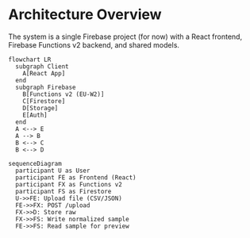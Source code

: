 # Architecture Overview

The system is a single Firebase project (for now) with a React frontend, Firebase Functions v2 backend, and shared models.

```mermaid
flowchart LR
  subgraph Client
    A[React App]
  end
  subgraph Firebase
    B[Functions v2 (EU-W2)]
    C[Firestore]
    D[Storage]
    E[Auth]
  end
  A <--> E
  A --> B
  B <--> C
  B <--> D
```

```mermaid
sequenceDiagram
  participant U as User
  participant FE as Frontend (React)
  participant FX as Functions v2
  participant FS as Firestore
  U->>FE: Upload file (CSV/JSON)
  FE->>FX: POST /upload
  FX->>D: Store raw
  FX->>FS: Write normalized sample
  FE->>FS: Read sample for preview
```


